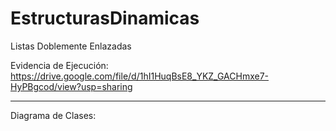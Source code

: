# EstructurasDinamicas
Listas Doblemente Enlazadas

Evidencia de Ejecución: https://drive.google.com/file/d/1hI1HuqBsE8_YKZ_GACHmxe7-HyPBgcod/view?usp=sharing

---

Diagrama de Clases: 
